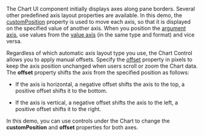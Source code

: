 The Chart UI component initially displays axes along pane borders. Several other predefined axis layout properties are available. In this demo, the [customPosition](/Documentation/ApiReference/Data_Visualization_Widgets/dxChart/Configuration/argumentAxis/#customPosition) property is used to move each axis, so that it is displayed on the specified value of another axis. When you position the [argument axis](/Documentation/ApiReference/Data_Visualization_Widgets/dxChart/Configuration/argumentAxis/), use values from the [value axis](/Documentation/ApiReference/Data_Visualization_Widgets/dxChart/Configuration/valueAxis/) (in the same type and format) and vice versa.

Regardless of which automatic axis layout type you use, the Chart Control allows you to apply manual offsets. Specify the [offset](/Documentation/ApiReference/Data_Visualization_Widgets/dxChart/Configuration/argumentAxis/#offset) property in pixels to keep the axis position unchanged when users scroll or zoom the Chart data. The **offset** property shifts the axis from the specified position as follows:

- If the axis is horizontal, a negative offset shifts the axis to the top, a positive offset shifts it to the bottom. 

- If the axis is vertical, a negative offset shifts the axis to the left, a positive offset shifts it to the right.

In this demo, you can use controls under the Chart to change the **customPosition** and **offset** properties for both axes.

